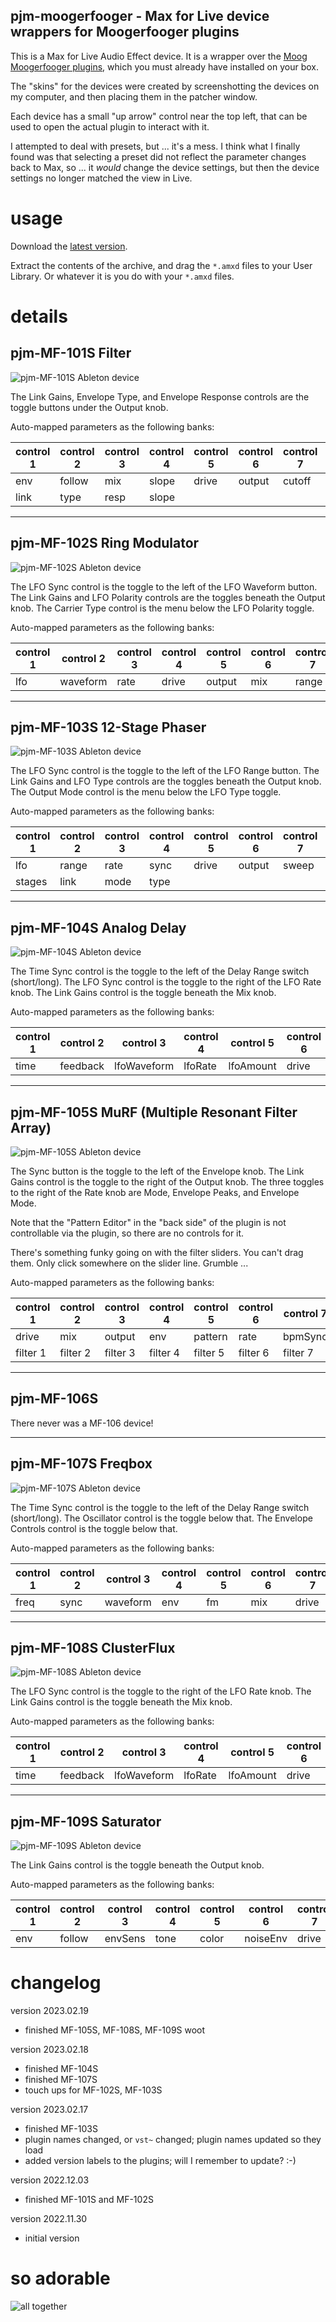 pjm-moogerfooger - Max for Live device wrappers for Moogerfooger plugins
--------------------------------------------------------------------------------

This is a Max for Live Audio Effect device. It is a wrapper over the [Moog
Moogerfooger plugins], which you must already have installed on your box.

The "skins" for the devices were created by screenshotting the devices on
my computer, and then placing them in the patcher window.  

Each device has a small "up arrow" control near the top left, that can
be used to open the actual plugin to interact with it.

I attempted to deal with presets, but ... it's a mess.  I think what I
finally found was that selecting a preset did not reflect the parameter
changes back to Max, so ... it *would* change the device settings, but
then the device settings no longer matched the view in Live.

[Moog Moogerfooger plugins]: https://www.moogmusic.com/products/moogerfooger-effects-plug-ins


usage
================================================================================

Download the [latest version](https://github.com/pmuellr/pjm-moogerfooger/archive/refs/heads/main.zip).

Extract the contents of the archive, and drag the `*.amxd` files to your 
User Library.  Or whatever it is you do with your `*.amxd` files.

details
================================================================================

pjm-MF-101S Filter
--------------------------------------------------------------------------------

![pjm-MF-101S Ableton device](./images/pjm-MF-101S.png)

The Link Gains, Envelope Type, and Envelope Response controls are the
toggle buttons under the Output knob.

<!--
VST parameter number, parameter names, with associated Moog name:

| param  | pjm name | Moog name |
| ------ | -------- | --------- |
|    2   | drive    | Drive |
|    3   | output   | Output Level |
|    4   | link     | Link Gains |
|    5   | env      | Envelope Amount |
|    6   | follow   | Follow Rate |
|    7   | mix      | Mix |
|    8   | cutoff   | Cutoff |
|    9   | slope    | Slope |
|   10   | res      | Resonance |
|   11   | type     | Envelope Type |
|   12   | resp     | Envelope Response |
-->

Auto-mapped parameters as the following banks:

| control 1   | control 2     | control 3    | control 4   | control 5     | control 6   | control 7     | control 8  |   
|-------------|---------------|--------------|-------------|---------------|-------------|---------------|-------------
| env         | follow        | mix          | slope       | drive         | output      | cutoff        | res        |
| link        | type          | resp         | slope       |               |             |               |            |

--------------------------------------------------------------------------------

pjm-MF-102S Ring Modulator
--------------------------------------------------------------------------------

![pjm-MF-102S Ableton device](./images/pjm-MF-102S.png)

The LFO Sync control is the toggle to the left of the LFO Waveform
button. The Link Gains and LFO Polarity controls are the toggles beneath
the Output knob.  The Carrier Type control is the menu below the LFO
Polarity toggle.

<!--
VST parameter number, parameter names, with associated Moog name:

| param  | pjm name | Moog name |
| ------ | -------- | --------- |
|      2 | drive    | Drive |
|      3 | output   | Output Level |
|      4 | link     | Link Gains |
|      5 | lfo      | LFO Amount |
|      6 | waveform | LFO Waveform |
|      7 | rate     | LFO Rate |
|      8 | sync     | LFO Sync |
|      9 | mix      | Mix |
|     10 | range    | Frequency Range |
|     11 | freq     | Frequency |
|     12 | carrier  | Carrier Type |
|     13 | polarity | LFO Polarity |
-->

Auto-mapped parameters as the following banks:

| control 1   | control 2     | control 3    | control 4   | control 5     | control 6   | control 7     | control 8  |   
|-------------|---------------|--------------|-------------|---------------|-------------|---------------|-------------
| lfo         | waveform      | rate         | drive       | output        | mix         | range         | freq       |

--------------------------------------------------------------------------------

pjm-MF-103S 12-Stage Phaser
--------------------------------------------------------------------------------

![pjm-MF-103S Ableton device](./images/pjm-MF-103S.png)

The LFO Sync control is the toggle to the left of the LFO Range
button. The Link Gains and LFO Type controls are the toggles beneath
the Output knob.  The Output Mode control is the menu below the LFO
Type toggle.

<!--
VST parameter number, parameter names, with associated Moog name:

| param  | pjm name | Moog name |
| ------ | -------- | --------- |
|      2 | drive    | Drive |
|      3 | output   | Output Level |
|      4 | link     | Link Gains |
|      5 | lfo      | LFO Amount |
|      6 | range    | LFO Range |
|      7 | rate     | LFO Rate |
|      8 | sync     | LFO Sync |
|      9 | sweep    | Sweep |
|     10 | stages   | Stages |
|     11 | res      | Resonance |
|     12 | mode     | Output Mode |
|     13 | type     | LFO Type |
-->

Auto-mapped parameters as the following banks:

| control 1   | control 2     | control 3    | control 4   | control 5     | control 6   | control 7     | control 8  |   
|-------------|---------------|--------------|-------------|---------------|-------------|---------------|-------------
| lfo         | range         | rate         | sync        | drive         | output      | sweep         | res        |
| stages      | link          | mode         | type        |               |             |               |            |

--------------------------------------------------------------------------------

pjm-MF-104S Analog Delay
--------------------------------------------------------------------------------

![pjm-MF-104S Ableton device](./images/pjm-MF-104S.png)

The Time Sync control is the toggle to the left of the Delay Range
switch (short/long). The LFO Sync control is the toggle to the right of
the LFO Rate knob. The Link Gains control is the toggle beneath
the Mix knob.

<!--
VST parameter number, parameter names, with associated Moog name:

| param  | pjm name      | Moog name |
| ------ | ------------- | --------- |
|      2 | drive         |  Drive              
|      3 | output        |  Output Level                     
|      4 | link          |  Link Gains                   
|      5 | mix           |  Mix            
|      6 | time          |  Time             
|      7 | range         |  Range              
|      8 | feedback      |  Feedback                 
|      9 | delaySync     |  Delay Sync                   
|     10 | lfoWaveform   |  LFO Waveform                     
|     11 | lfoRate       |  LFO Rate                 
|     12 | lfoAmount     |  LFO Amount                   
|     13 | lfoSync       |  LFO Sync                 
|     14 | delayType     |  Delay Type                   
|     15 | tone          |  Tone             
|     16 | timing        |  Timing               
|     17 | lfoPolarity   |  LFO Polarity                     
|     18 | bypassMode    |  Bypass Mode                    
|     19 | feedbackMode  |  Feedback Mode                      
-->

Auto-mapped parameters as the following banks:

| control 1   | control 2     | control 3    | control 4   | control 5     | control 6   | control 7     | control 8  |   
|-------------|---------------|--------------|-------------|---------------|-------------|---------------|-------------
| time        | feedback      | lfoWaveform  | lfoRate     | lfoAmount     | drive       | output        | mix        |

--------------------------------------------------------------------------------

pjm-MF-105S MuRF (Multiple Resonant Filter Array)
--------------------------------------------------------------------------------

![pjm-MF-105S Ableton device](./images/pjm-MF-105S.png)

The Sync button is the toggle to the left of the Envelope knob.  The
Link Gains control is the toggle to the right of the Output knob. The
three toggles to the right of the Rate knob are Mode, Envelope Peaks,
and Envelope Mode.

Note that the "Pattern Editor" in the "back side" of the plugin is
not controllable via the plugin, so there are no controls for it.

There's something funky going on with the filter sliders.  You can't
drag them.  Only click somewhere on the slider line.  Grumble ...

<!--
VST parameter number, parameter names, with associated Moog name:

| param  | pjm name      | Moog name |
| ------ | ------------- | --------- |
|      2 | drive         |  Drive
|      3 | output        |  Output Level
|      4 | link          |  Link Gains
|      5 | mix           |  Mix
|      6 | env           |  Envelope
|      7 | pattern       |  Pattern
|      8 | rate          |  Rate
|      9 | lfo           |  LFO
|     10 | freq          |  Frequency
|     11 | filter1       |  Filter 1
|     12 | filter2       |  Filter 2
|     13 | filter3       |  Filter 3
|     14 | filter4       |  Filter 4
|     15 | filter5       |  Filter 5
|     16 | filter6       |  Filter 6
|     17 | filter7       |  Filter 7
|     18 | filter8       |  Filter 8
|     19 | bpmSync       |  BPM Sync
|     20 | mode          |  Mode
|     21 | envPeaks      |  Envelope Peaks
|     22 | envMode       |  Envelope Mode
-->

Auto-mapped parameters as the following banks:

| control 1   | control 2     | control 3    | control 4   | control 5     | control 6   | control 7     | control 8  |   
|-------------|---------------|--------------|-------------|---------------|-------------|---------------|-------------
| drive       | mix           | output       | env         | pattern       | rate        | bpmSync       | lfo        |
| filter 1    | filter 2      | filter 3     | filter 4    | filter 5      | filter 6    | filter 7      | filter 8   |


--------------------------------------------------------------------------------

pjm-MF-106S 
--------------------------------------------------------------------------------

There never was a MF-106 device!

--------------------------------------------------------------------------------


pjm-MF-107S Freqbox
--------------------------------------------------------------------------------

![pjm-MF-107S Ableton device](./images/pjm-MF-107S.png)

The Time Sync control is the toggle to the left of the Delay Range
switch (short/long). The Oscillator control is the toggle below that. The 
Envelope Controls control is the toggle below that.

<!--
VST parameter number, parameter names, with associated Moog name:

| param  | pjm name      | Moog name |
| ------ | ------------- | --------- |
|      2 | drive         |  Drive
|      3 | output        |  Output Level
|      4 | link          |  Link Gains
|      5 | freq          |  Frequency
|      6 | sync          |  Sync
|      7 | waveform      |  Waveform
|      8 | env           |  Envelope Amount
|      9 | fm            |  FM Amount
|     10 | mix           |  Mix
|     11 | osc           |  Oscillator
|     12 | envControls   |  Envelope Controls
-->

Auto-mapped parameters as the following banks:

| control 1   | control 2     | control 3    | control 4   | control 5     | control 6   | control 7     | control 8  |   
|-------------|---------------|--------------|-------------|---------------|-------------|---------------|-------------
| freq        | sync          | waveform     | env         | fm            | mix         | drive         | output     |

--------------------------------------------------------------------------------

pjm-MF-108S ClusterFlux
--------------------------------------------------------------------------------

![pjm-MF-108S Ableton device](./images/pjm-MF-108S.png)

The LFO Sync control is the toggle to the right of
the LFO Rate knob. The Link Gains control is the toggle beneath
the Mix knob.

<!--
VST parameter number, parameter names, with associated Moog name:

| param | pjm name     | Moog name |
| ------| ------------ | --------- |
|     2 | drive        | Drive        |
|     3 | output       | Output       |
|     4 | link         | Link Gains   |
|     5 | mix          | Mix          |
|     6 | time         | Delay Time   |
|     7 | range        | Range        |
|     8 | feedback     | Feedback     |
|     9 | lfoWaveform  | LFO Waveform |
|    10 | lfoRate      | LFO Rate     |
|    11 | lfoAmount    | LFO Amount   |
|    12 | lfoSync      | LFO Sync     |
|    13 | delayType    | Delay Type   |
|    14 | tone         | Tone         |
|    15 | timing       | Timing       |
|    16 | phase        | Out Of Phase |
|    17 | lfoPolarity  | LFO Polarity |
-->

Auto-mapped parameters as the following banks:

| control 1   | control 2     | control 3    | control 4   | control 5     | control 6   | control 7     | control 8  |   
|-------------|---------------|--------------|-------------|---------------|-------------|---------------|-------------
| time        | feedback      | lfoWaveform  | lfoRate     | lfoAmount     | drive       | output        | mix        |

--------------------------------------------------------------------------------

pjm-MF-109S Saturator
--------------------------------------------------------------------------------

![pjm-MF-109S Ableton device](./images/pjm-MF-109S.png)

The Link Gains control is the toggle beneath the Output knob.

<!--
VST parameter number, parameter names, with associated Moog name:

| param | pjm name     | Moog name |
| ------| ------------ | --------- |
|    2  | drive        | Drive                |
|    3  | env          | Envelope Amount      |
|    4  | follow       | Follow Rate          |
|    5  | envSens      | Envelope Sensitivity |
|    6  | output       | Output Level         |
|    7  | link         | Link Gains           |
|    8  | tone         | Tone                 |
|    9  | color        | Color                |
|   10  | noiseEnv     | Noise Env. Amount    |
|   11  | envType      | Envelope Type        |
|   12  | envResponse  | Envelope Response    |
|   13  | noiseFilter  | Noise Filter         |
|   14  | noiseType    | Noise Type           |

-->

Auto-mapped parameters as the following banks:

| control 1   | control 2     | control 3    | control 4   | control 5     | control 6   | control 7     | control 8  |   
|-------------|---------------|--------------|-------------|---------------|-------------|---------------|-------------
| env         | follow        | envSens      | tone        | color         | noiseEnv    | drive         | output     |



changelog
================================================================================

version 2023.02.19

- finished MF-105S, MF-108S, MF-109S woot

version 2023.02.18

- finished MF-104S
- finished MF-107S
- touch ups for MF-102S, MF-103S

version 2023.02.17

- finished MF-103S
- plugin names changed, or `vst~` changed; plugin names updated so they load
- added version labels to the plugins; will I remember to update? :-)

version 2022.12.03

- finished MF-101S and MF-102S

version 2022.11.30

- initial version

so adorable
================================================================================

![all together](./images/all-together.png)

